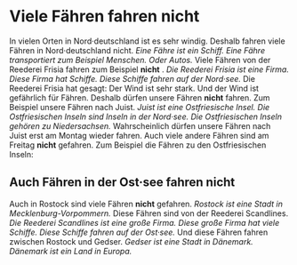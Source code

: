 # Viele Fähren fahren nicht

In vielen Orten in Nord·deutschland ist es sehr windig. Deshalb fahren viele Fähren in Nord·deutschland nicht. 
*Eine Fähre ist ein Schiff.* 
*Eine Fähre transportiert zum Beispiel Menschen.* *Oder Autos.* Viele Fähren von der Reederei Frisia fahren zum Beispiel **nicht** . 
*Die Reederei Frisia ist eine Firma.* 
*Diese Firma hat Schiffe.* 
*Diese Schiffe fahren auf der Nord·see.* Die Reederei Frisia hat gesagt: Der Wind ist sehr stark. Und der Wind ist gefährlich für Fähren. Deshalb dürfen unsere Fähren **nicht** fahren. Zum Beispiel unsere Fähren nach Juist. 
*Juist ist eine Ostfriesische Insel.* 
*Die Ostfriesischen Inseln sind Inseln in der Nord·see.* 
*Die Ostfriesischen Inseln gehören zu Niedersachsen.* Wahrscheinlich dürfen unsere Fähren nach Juist erst am Montag wieder fahren. 
Auch viele andere Fähren sind am Freitag **nicht** gefahren. Zum Beispiel die Fähren zu den Ostfriesischen Inseln: 

## Auch Fähren in der Ost·see fahren nicht
Auch in Rostock sind viele Fähren **nicht** gefahren. 
*Rostock ist eine Stadt in Mecklenburg-Vorpommern.* Diese Fähren sind von der Reederei Scandlines. 
*Die Reederei Scandlines ist eine große Firma.* 
*Diese große Firma hat viele Schiffe.* 
*Diese Schiffe fahren auf der Ost·see.* Und diese Fähren fahren zwischen Rostock und Gedser. 
*Gedser ist eine Stadt in Dänemark.* 
*Dänemark ist ein Land in Europa.* 
